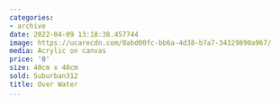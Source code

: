 ```yaml
---
categories:
- archive
date: 2022-04-09 13:18:38.457744
image: https://ucarecdn.com/0abd00fc-bb6a-4d38-b7a7-34329890a967/
media: Acrylic on canvas
price: '0'
size: 40cm x 40cm
sold: Suburban312
title: Over Water
...
```

